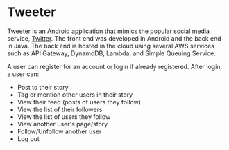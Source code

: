 # Tweeter
Tweeter is an Android application that mimics the popular social media service, [Twitter](https://twitter.com/). The front end was developed in Android 
and the back end in Java. The back end is hosted in the cloud using several AWS services such as API Gateway, DynamoDB, Lambda, and Simple Queuing Service.

A user can register for an account or login if already registered. After login, a user 
can:

- Post to their story
- Tag or mention other users in their story
- View their feed (posts of users they follow)
- View the list of their followers
- View the list of users they follow
- View another user's page/story
- Follow/Unfollow another user
- Log out
